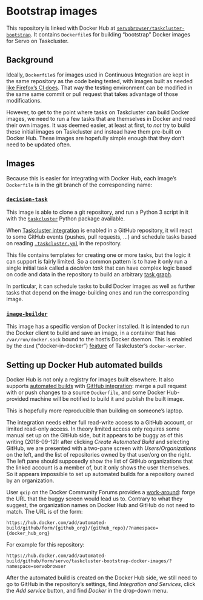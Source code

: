 # Bootstrap images

This repository is linked with Docker Hub at [`servobrowser/taskcluster-bootstrap`][hub].
It contains `Dockerfile`s for building “bootstrap” Docker images for Servo on Taskcluster.


## Background

Ideally, `Dockerfile`s for images used in Continuous Integration are kept
in the same repository as the code being tested,
with images built as needed [like Firefox’s CI does][firefox].
That way the testing environment can be modified in the same same commit or pull request
that takes advantage of those modifications.

However, to get to the point where tasks on Taskcluster can build Docker images,
we need to run a few tasks that are themselves in Docker and need their own images.
It was deemed easier, at least at first, to *not* try to build these initial images on Taskcluster
and instead have them pre-built on Docker Hub.
These images are hopefully simple enough that they don’t need to be updated often.


## Images

Because this is easier for integrating with Docker Hub,
each image’s `Dockerfile` is in the git branch of the corresponding name:


### [`decision-task`]

This image is able to clone a git repository,
and run a Python 3 script in it with the [`taskcluster`][tc.py] Python package available.

When [Taskcluster integration][tc-gh] is enabled in a GitHub repository,
it will react to some GitHub events (pushes, pull requests, …)
and schedule tasks based on reading [`.taskcluster.yml`] in the repository.

This file contains templates for creating one or more tasks,
but the logic it can support is fairly limited.
So a common pattern is to have it only run a single initial task called a *decision task*
that can have complex logic based on code and data in the repository
to build an arbitrary [task graph].

In particular, it can schedule tasks to build Docker images
as well as further tasks that depend on the image-building ones
and run the corresponding image.

[hub]: https://hub.docker.com/r/servobrowser/taskcluster-bootstrap/
[firefox]: https://firefox-source-docs.mozilla.org/taskcluster/taskcluster/docker-images.html
[`decision-task`]: https://github.com/servo/taskcluster-bootstrap-docker-images/tree/decision-task
[tc.py]: https://pypi.org/project/taskcluster/
[tc-gh]: https://docs.taskcluster.net/docs/manual/using/github
[`.taskcluster.yml`]: https://docs.taskcluster.net/docs/reference/integrations/taskcluster-github/docs/taskcluster-yml-v1
[task graph]: https://docs.taskcluster.net/docs/manual/using/task-graph

### [`image-builder`]

This image has a specific version of Docker installed.
It is intended to run the Docker client to build and save an image,
in a container that has `/var/run/docker.sock` bound to the host’s Docker daemon.
This is enabled by the `dind` (“docker-in-docker”) [feature] of Taskcluster’s `docker-worker`.

[`image-builder`]: https://github.com/servo/taskcluster-bootstrap-docker-images/tree/image-builder
[feature]: https://docs.taskcluster.net/docs/reference/workers/docker-worker/docs/payload


## Setting up Docker Hub automated builds

Docker Hub is not only a registry for images built elsewhere.
It also supports [automated builds] with [GitHub integration]:
merge a pull request with or push changes to a source `Dockerfile`,
and some Docker Hub-provided machine will be notified to build it and publish the built image.

This is hopefully more reproducible than building on someone’s laptop.

The integration needs either full read-write access to a GitHub account,
or limited read-only access.
In theory limited access only requires some manual set up on the GitHub side,
but it appears to be buggy as of this writing (2018-09-12):
after clicking *Create Automated Build* and selecting GitHub,
we are presented with a two-pane screen with *Users/Organizations* on the left,
and the list of repositories owned by that user/org on the right.
The left pane should supposedly show the list of GitHub organizations
that the linked account is a member of, but it only shows the user themselves.
So it appears impossible to set up automated builds for a repository owned by an organization.

User `qxip` on the Docker Community Forums provides a [work-around]:
forge the URL that the buggy screen would lead us to.
Contrary to what they suggest, the organization names on Docker Hub and GitHub do not need to match.
The URL is of the form:

```
https://hub.docker.com/add/automated-build/github/form/{github_org}/{github_repo}/?namespace={docker_hub_org}
```

For example for this repository:

```
https://hub.docker.com/add/automated-build/github/form/servo/taskcluster-bootstrap-docker-images/?namespace=servobrowser
```

After the automated build is created on the Docker Hub side,
we still need to go to GitHub in the repository’s settings,
find *Integration and Services*,
click the *Add service* button,
and find *Docker* in the drop-down menu.

[automated builds]: https://docs.docker.com/docker-hub/builds/
[github integration]: https://docs.docker.com/docker-hub/github/
[work-around]: https://forums.docker.com/t/cant-access-new-github-organization-for-automated-builds/1080/13

